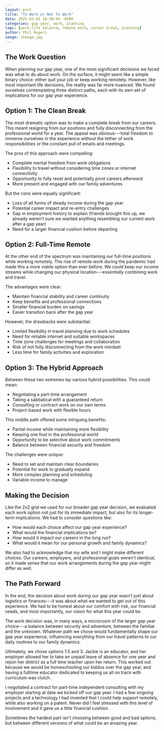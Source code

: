 ```yaml
---
layout: post
title: "To Work or Not To Work"
date: 2025-03-01 16:30:04 -0500
categories: gap year, work, planning
tags: [work-life balance, remote work, career break, planning]
author: Phil Rogers
image: change.jpg
---
```


## The Work Question

When planning our gap year, one of the most significant decisions we faced was what
to do about work. On the surface, it might seem like a simple binary choice: either
quit your job or keep working remotely. However, like most important life decisions,
the reality was far more nuanced. We found ourselves contemplating three distinct
paths, each with its own set of implications for our gap year experience.

## Option 1: The Clean Break

The most dramatic option was to make a complete break from our careers. This meant
resigning from our positions and fully disconnecting from the professional world
for a year. The appeal was obvious---total freedom to immerse ourselves in the
experience without the tether of work responsibilities or the constant pull of
emails and meetings.

The pros of this approach were compelling:
- Complete mental freedom from work obligations
- Flexibility to travel without considering time zones or internet connectivity
- Opportunity to fully reset and potentially pivot careers afterward
- More present and engaged with our family adventures

But the cons were equally significant:
- Loss of all forms of steady income during the gap year
- Potential career impact and re-entry challenges
- Gap in employment history to explain (friends brought this up, we already weren't sure we wanted anything resembling our current work after a gap year)
- Need for a larger financial cushion before departing

## Option 2: Full-Time Remote

At the other end of the spectrum was maintaining our full-time positions while
working remotely. The rise of remote work during the pandemic had made this a more
viable option than ever before. We could keep our income streams while changing our
physical location---essentially combining work and travel.

The advantages were clear:
- Maintain financial stability and career continuity
- Keep benefits and professional connections
- Smaller financial burden on savings
- Easier transition back after the gap year

However, the drawbacks were substantial:
- Limited flexibility in travel planning due to work schedules
- Need for reliable internet and suitable workspaces
- Time zone challenges for meetings and collaboration
- Risk of not fully disconnecting from the work mindset
- Less time for family activities and exploration

## Option 3: The Hybrid Approach

Between these two extremes lay various hybrid possibilities. This could mean:
- Negotiating a part-time arrangement
- Taking a sabbatical with a guaranteed return
- Consulting or contract work on our own terms
- Project-based work with flexible hours

This middle path offered some intriguing benefits:
- Partial income while maintaining more flexibility
- Keeping one foot in the professional world
- Opportunity to be selective about work commitments
- Balance between financial security and freedom

The challenges were unique:
- Need to set and maintain clear boundaries
- Potential for work to gradually expand
- More complex planning and scheduling
- Variable income to manage

## Making the Decision

Like the 2x2 grid we used for our broader gap year decision, we evaluated each
work option not just for its immediate impact, but also for its longer-term
implications. We had to consider questions like:
- How would each choice affect our gap year experience?
- What would the financial implications be?
- How would it impact our careers in the long run?
- What would it mean for our personal growth and family dynamics?

We also had to acknowledge that my wife and I might make different choices. Our
careers, employers, and professional goals weren't identical, so it made sense that
our work arrangements during the gap year might differ as well.

## The Path Forward

In the end, the decision about work during our gap year wasn't just about
logistics or finances---it was about what we wanted to get out of this
experience. We had to be honest about our comfort with risk, our financial needs,
and most importantly, our vision for what this year could be.

The work decision was, in many ways, a microcosm of the larger gap year
choice---a balance between security and adventure, between the familiar and the
unknown. Whatever path we chose would fundamentally shape our gap year experience,
influencing everything from our travel patterns to our daily routines to our
family dynamics.

Ultimately, we chose options 1.5 and 3. Jackie is an educator, and her employer
allowed her to take an unpaid leave of absence for one year and rejoin her district
as a full time teacher upon her return. This worked out because we would be homeschooling
our kiddos over the gap year, and having a fulltime educator dedicated to keeping
us all on track with curriculum was clutch.

I  negotiated a contract
for part-time independent consulting with my employer starting at date we kicked
off our gap year. I had a few ongoing projects and a technology I had invented that
I could help support remotely, while also working on a patent. Never did I feel
stressed with this level of involvement and it gave us a little financial cushion. 

Sometimes the hardest
part isn't choosing between good and bad options, but between different versions
of what could be an amazing year.
